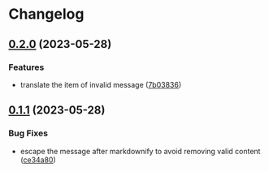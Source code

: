# Changelog

## [0.2.0](https://github.com/hbstack/staticman-comments/compare/v0.1.1...v0.2.0) (2023-05-28)


### Features

* translate the item of invalid message ([7b03836](https://github.com/hbstack/staticman-comments/commit/7b038366bf59128aede357b6a0d456c6cdcec41b))

## [0.1.1](https://github.com/hbstack/staticman-comments/compare/v0.1.0...v0.1.1) (2023-05-28)


### Bug Fixes

* escape the message after markdownify to avoid removing valid content ([ce34a80](https://github.com/hbstack/staticman-comments/commit/ce34a80b21a5e0033981d8ccc3854369a6f0d10c))
